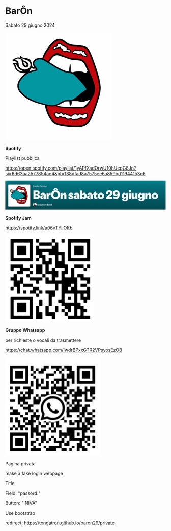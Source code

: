 

# BarÔn

Sabato 29 giugno 2024

<img src="../img/baron/baronlogo.png" alt="baronlogo" style="zoom: 33%;" />



**Spotify**

Playlist pubblica

https://open.spotify.com/playlist/1yAPfXadOrwU10hUepG8Jn?si=6d63aa2577854ae4&pt=138dfad8a7575ee6a859bd11944153c6 

![plaayspt](img/baron/plaayspt.png)



**Spotify Jam** 

https://spotify.link/a06vTYliOKb

![qrspotify](img/baron/qrspotify.png)



**Gruppo Whatsapp**

per richieste o vocali da trasmettere

https://chat.whatsapp.com/IwdrBPxxGTR2VPsyosEzOB

![qrw](img/baron/qrw.png)





Pagina privata



make a fake login webpage

Title

Field: "passord:"

Button: "INIVA"

Use bootstrap



redirect: https://tongatron.github.io/baron29/private








